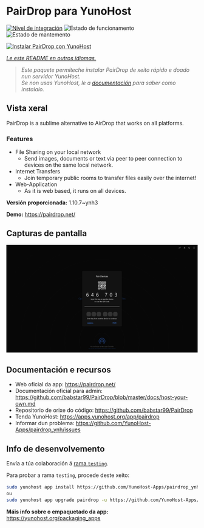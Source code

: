 <!--
NOTA: Este README foi creado automáticamente por <https://github.com/YunoHost/apps/tree/master/tools/readme_generator>
NON debe editarse manualmente.
-->

# PairDrop para YunoHost

[![Nivel de integración](https://dash.yunohost.org/integration/pairdrop.svg)](https://ci-apps.yunohost.org/ci/apps/pairdrop/) ![Estado de funcionamento](https://ci-apps.yunohost.org/ci/badges/pairdrop.status.svg) ![Estado de mantemento](https://ci-apps.yunohost.org/ci/badges/pairdrop.maintain.svg)

[![Instalar PairDrop con YunoHost](https://install-app.yunohost.org/install-with-yunohost.svg)](https://install-app.yunohost.org/?app=pairdrop)

*[Le este README en outros idiomas.](./ALL_README.md)*

> *Este paquete permíteche instalar PairDrop de xeito rápido e doado nun servidor YunoHost.*  
> *Se non usas YunoHost, le a [documentación](https://yunohost.org/install) para saber como instalalo.*

## Vista xeral

PairDrop is a sublime alternative to AirDrop that works on all platforms.

### Features

- File Sharing on your local network
	- Send images, documents or text via peer to peer connection to devices on the same local network.
- Internet Transfers
	- Join temporary public rooms to transfer files easily over the internet!
- Web-Application
	- As it is web based, it runs on all devices.


**Versión proporcionada:** 1.10.7~ynh3

**Demo:** <https://pairdrop.net/>

## Capturas de pantalla

![Captura de pantalla de PairDrop](./doc/screenshots/pairdrop_screenshot_desktop.png)

## Documentación e recursos

- Web oficial da app: <https://pairdrop.net/>
- Documentación oficial para admin: <https://github.com/babstar99/PairDrop/blob/master/docs/host-your-own.md>
- Repositorio de orixe do código: <https://github.com/babstar99/PairDrop>
- Tenda YunoHost: <https://apps.yunohost.org/app/pairdrop>
- Informar dun problema: <https://github.com/YunoHost-Apps/pairdrop_ynh/issues>

## Info de desenvolvemento

Envía a túa colaboración á [rama `testing`](https://github.com/YunoHost-Apps/pairdrop_ynh/tree/testing).

Para probar a rama `testing`, procede deste xeito:

```bash
sudo yunohost app install https://github.com/YunoHost-Apps/pairdrop_ynh/tree/testing --debug
ou
sudo yunohost app upgrade pairdrop -u https://github.com/YunoHost-Apps/pairdrop_ynh/tree/testing --debug
```

**Máis info sobre o empaquetado da app:** <https://yunohost.org/packaging_apps>
